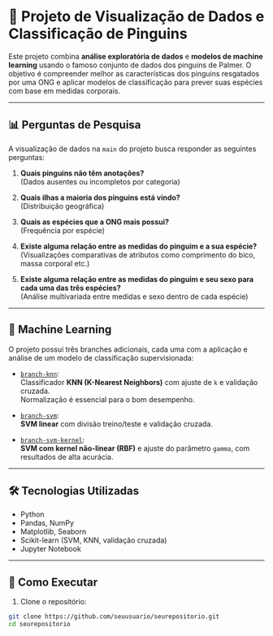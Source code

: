 # 🐧 Projeto de Visualização de Dados e Classificação de Pinguins

Este projeto combina **análise exploratória de dados** e **modelos de machine learning** usando o famoso conjunto de dados dos pinguins de Palmer. O objetivo é compreender melhor as características dos pinguins resgatados por uma ONG e aplicar modelos de classificação para prever suas espécies com base em medidas corporais.

---

## 📊 Perguntas de Pesquisa

A visualização de dados na `main` do projeto busca responder as seguintes perguntas:

1. **Quais pinguins não têm anotações?**  
   (Dados ausentes ou incompletos por categoria)

2. **Quais ilhas a maioria dos pinguins está vindo?**  
   (Distribuição geográfica)

3. **Quais as espécies que a ONG mais possui?**  
   (Frequência por espécie)

4. **Existe alguma relação entre as medidas do pinguim e a sua espécie?**  
   (Visualizações comparativas de atributos como comprimento do bico, massa corporal etc.)

5. **Existe alguma relação entre as medidas do pinguim e seu sexo para cada uma das três espécies?**  
   (Análise multivariada entre medidas e sexo dentro de cada espécie)

---

## 🧠 Machine Learning

O projeto possui três branches adicionais, cada uma com a aplicação e análise de um modelo de classificação supervisionada:

- [`branch-knn`](https://github.com/seuusuario/seurepositorio/tree/branch-knn):  
  Classificador **KNN (K-Nearest Neighbors)** com ajuste de `k` e validação cruzada.  
  Normalização é essencial para o bom desempenho.

- [`branch-svm`](https://github.com/seuusuario/seurepositorio/tree/branch-svm):  
  **SVM linear** com divisão treino/teste e validação cruzada.

- [`branch-svm-kernel`](https://github.com/seuusuario/seurepositorio/tree/branch-svm-kernel):  
  **SVM com kernel não-linear (RBF)** e ajuste do parâmetro `gamma`, com resultados de alta acurácia.

---

## 🛠️ Tecnologias Utilizadas

- Python
- Pandas, NumPy
- Matplotlib, Seaborn
- Scikit-learn (SVM, KNN, validação cruzada)
- Jupyter Notebook

---

## 🚀 Como Executar

1. Clone o repositório:

```bash
git clone https://github.com/seuusuario/seurepositorio.git
cd seurepositorio
